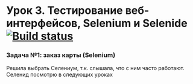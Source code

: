 # Урок 3. Тестирование веб-интерфейсов, Selenium и Selenide [![Build status](https://ci.appveyor.com/api/projects/status/pdhwebp4eg1xge3w?svg=true)](https://ci.appveyor.com/project/kuroifreya/l2-1-cardorder-selenium)


### Задача №1: заказ карты (Selenium)
Решила выбрать Селениум, т.к. слышала, что с ним часто работают. Селенид посмотрю в следующих уроках
